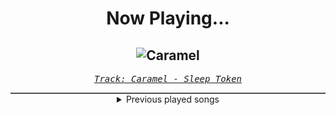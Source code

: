 <div align="center"> 
<h1>Now Playing...</h1>

![Caramel](https://i.scdn.co/image/ab67616d00001e02472a18af4551b76033f534e0)
--
_<samp><a href="https://open.spotify.com/track/3AdXwuFn7j21HNiFMXvZXt">Track: Caramel - Sleep Token</a></samp>_

<div style="border: 1px #4B5054 solid"></div>
<details>
  <summary>
    Previous played songs
  </summary>
  <table>
    <thead>
      <tr>
        <th>
          Artist
        </th>
        <th>
          Song
        </th>
        <th>
          Link
        </th>
      </tr>
    </thead>
    <tbody>
      <tr><td>Sleep Token</td><td>Caramel</td><td><a href="https://open.spotify.com/track/3AdXwuFn7j21HNiFMXvZXt">https://open.spotify.com/track/3AdXwuFn7j21HNiFMXvZXt</a></td></tr><tr><td>Sleep Token</td><td>Emergence</td><td><a href="https://open.spotify.com/track/5NRpxJxtR6JkUhQS4F0um6">https://open.spotify.com/track/5NRpxJxtR6JkUhQS4F0um6</a></td></tr><tr><td>Sleep Token</td><td>Caramel</td><td><a href="https://open.spotify.com/track/3AdXwuFn7j21HNiFMXvZXt">https://open.spotify.com/track/3AdXwuFn7j21HNiFMXvZXt</a></td></tr><tr><td>Sleep Token</td><td>Emergence</td><td><a href="https://open.spotify.com/track/5NRpxJxtR6JkUhQS4F0um6">https://open.spotify.com/track/5NRpxJxtR6JkUhQS4F0um6</a></td></tr><tr><td>Sleep Token</td><td>Caramel</td><td><a href="https://open.spotify.com/track/3AdXwuFn7j21HNiFMXvZXt">https://open.spotify.com/track/3AdXwuFn7j21HNiFMXvZXt</a></td></tr><tr><td>Void Chapter</td><td>The Sky is Falling</td><td><a href="https://open.spotify.com/track/2swTNIy8ZAq9mXyZ5SvVRU">https://open.spotify.com/track/2swTNIy8ZAq9mXyZ5SvVRU</a></td></tr><tr><td>Andromida</td><td>Real (feat. Dropout Kings)</td><td><a href="https://open.spotify.com/track/1RRZmRuUen8LL855xIF5bO">https://open.spotify.com/track/1RRZmRuUen8LL855xIF5bO</a></td></tr><tr><td>Paul Udarov</td><td>Fated</td><td><a href="https://open.spotify.com/track/21L1nRE9O1A3tgrZJjthjV">https://open.spotify.com/track/21L1nRE9O1A3tgrZJjthjV</a></td></tr><tr><td>Paul Udarov</td><td>The Chosen</td><td><a href="https://open.spotify.com/track/4nwijzuBcOtc6tyIWJo0QF">https://open.spotify.com/track/4nwijzuBcOtc6tyIWJo0QF</a></td></tr><tr><td>Blue Stahli</td><td>The Pure and the Tainted</td><td><a href="https://open.spotify.com/track/7KCfrVKqGxaUQh3m3tSw8l">https://open.spotify.com/track/7KCfrVKqGxaUQh3m3tSw8l</a></td></tr><tr><td>Jay Ray</td><td>I Can't Wait (Metal Remix)</td><td><a href="https://open.spotify.com/track/1zx0F6u84BWMPkLsOiGQqI">https://open.spotify.com/track/1zx0F6u84BWMPkLsOiGQqI</a></td></tr><tr><td>Linkin Park</td><td>Heavy Is the Crown</td><td><a href="https://open.spotify.com/track/3fgehc497TFqKH1zBL2YNK">https://open.spotify.com/track/3fgehc497TFqKH1zBL2YNK</a></td></tr><tr><td>Breaking Benjamin</td><td>Had Enough</td><td><a href="https://open.spotify.com/track/7u93rCmIM9mBoT4mvfUBTZ">https://open.spotify.com/track/7u93rCmIM9mBoT4mvfUBTZ</a></td></tr><tr><td>Evans Blue</td><td>Erase My Scars</td><td><a href="https://open.spotify.com/track/6njppEOeoUxbEx1BAXsF8p">https://open.spotify.com/track/6njppEOeoUxbEx1BAXsF8p</a></td></tr><tr><td>Orbit Culture</td><td>Alienated</td><td><a href="https://open.spotify.com/track/2XYiG3Hk8npxB78QbN5gqA">https://open.spotify.com/track/2XYiG3Hk8npxB78QbN5gqA</a></td></tr><tr><td>Nonpoint</td><td>Divided.. Conquer Them</td><td><a href="https://open.spotify.com/track/33PLlXkjlbEEogLlHA7hyJ">https://open.spotify.com/track/33PLlXkjlbEEogLlHA7hyJ</a></td></tr><tr><td>Nonpoint</td><td>Breaking Skin</td><td><a href="https://open.spotify.com/track/5WBYz1iWTkuLHnhnKUQVSp">https://open.spotify.com/track/5WBYz1iWTkuLHnhnKUQVSp</a></td></tr><tr><td>Breaking Benjamin</td><td>Fade Away</td><td><a href="https://open.spotify.com/track/6PkquTvmXuL0BuHqC0nZEB">https://open.spotify.com/track/6PkquTvmXuL0BuHqC0nZEB</a></td></tr><tr><td>Linkin Park</td><td>Heavy Is the Crown</td><td><a href="https://open.spotify.com/track/3fgehc497TFqKH1zBL2YNK">https://open.spotify.com/track/3fgehc497TFqKH1zBL2YNK</a></td></tr><tr><td>Breaking Benjamin</td><td>Had Enough</td><td><a href="https://open.spotify.com/track/7u93rCmIM9mBoT4mvfUBTZ">https://open.spotify.com/track/7u93rCmIM9mBoT4mvfUBTZ</a></td></tr>
    </tbody>
  </table>
</details>

</div>
